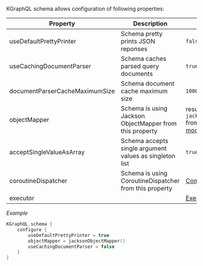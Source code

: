 KGraphQL schema allows configuration of following properties:

| Property | Description | Default value |
|----------|-------------|---------------|
| useDefaultPrettyPrinter |	Schema pretty prints JSON reponses | `false` |
| useCachingDocumentParser | Schema caches parsed query documents | `true` |
| documentParserCacheMaximumSize | Schema document cache maximum size | `1000` |
| objectMapper | Schema is using Jackson ObjectMapper from this property | result of `jacksonObjectMapper()` from [jackson-kotlin-module](https://github.com/FasterXML/jackson-module-kotlin) |
|acceptSingleValueAsArray | Schema accepts single argument values as singleton list | `true`
| coroutineDispatcher | Schema is using CoroutineDispatcher from this property | [CommonPool](https://github.com/Kotlin/kotlinx.coroutines/blob/master/kotlinx-coroutines-core/src/main/kotlin/kotlinx/coroutines/experimental/CommonPool.kt) |
| executor |  | [Executor.Parallel](https://github.com/aPureBase/KGraphQL/blob/master/kgraphql/src/main/kotlin/com/apurebase/kgraphql/schema/execution/Executor.kt) |


*Example*

```kotlin
KGraphQL.schema {
    configure {
        useDefaultPrettyPrinter = true
        objectMapper = jacksonObjectMapper()
        useCachingDocumentParser = false
    }
}
```
